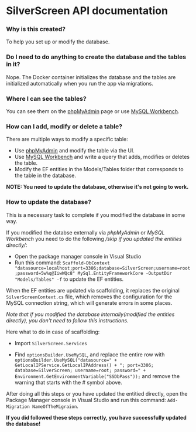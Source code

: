 # SilverScreen API documentation #

### Why is this created? ###
To help you set up or modify the database.

### Do I need to do anything to create the database and the tables in it? ###
Nope. The Docker container initializes the database and the tables are initialized automatically when you run the app via migrations.

### Where I can see the tables? ###
You can see them on the [phpMyAdmin](http://localhost:5050/) page or use [MySQL Workbench](https://www.mysql.com/products/workbench/).

### How can I add, modify or delete a table? ###
There are multiple ways to modify a specific table:

* Use [phpMyAdmin](http://localhost:5050/) and modify the table via the UI.
* Use [MySQL Workbench](https://www.mysql.com/products/workbench/) and write a query that adds, modifies or deletes the table. 
* Modify the EF entities in the Models/Tables folder that corresponds to the table in the database.

**NOTE: You need to update the database, otherwise it's not going to work.**

### How to update the database? ###
This is a necessary task to complete if you modified the database in some way.

If you modified the databse externally via *phpMyAdmin* or *MySQL Workbench* you need to do the following */skip if you updated the entities directly/*:

* Open the package manager console in Visual Studio
* Run this command: `Scaffold-DbContext "datasource=localhost;port=3306;database=SilverScreen;username=root;password=5w%q@IiwWQc8" MySql.EntityFrameworkCore -OutputDir "Models/Tables" -f` to update the EF entities. 

When the EF entities are updated via scaffolding, it replaces the original `SilverScreenContext.cs` file, which removes the configuration for the MySQL connection string, which will generate errors in some places.

*Note that if you modified the database internally(modified the entities directly), you don't need to follow this instructions.* 

Here what to do in case of scaffolding:

* Import `SilverScreen.Services`

* Find `optionsBuilder.UseMySQL`, and replace the entire row with `optionsBuilder.UseMySQL("datasource=" + GetLocalIPService.GetLocalIPAddress() + "; port=3306; database=SilverScreen; username=root; password=" + Environment.GetEnvironmentVariable("SSDbPass"));` and remove the warning that starts with the # symbol above.

After doing all this steps or you have updated the entitied directly, open the Package Manager console in Visual Studio and run this command: `Add-Migration NameOfTheMigraion`.

**If you did followed these steps correctly, you have successfully updated the database!**

